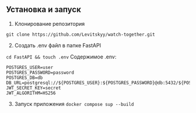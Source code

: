 <!--Установка-->
## Установка и запуск

1. Клонирование репозитория 

```git clone https://github.com/Levitskyy/watch-together.git```

2. Создать .env файл в папке FastAPI

```cd FastAPI && touch .env```
    Содержимое .env:
```
POSTGRES_USER=user
POSTGRES_PASSWORD=password
POSTGRES_DB=db
DB_URL=postgresql://${POSTGRES_USER}:${POSTGRES_PASSWORD}@db:5432/${POSTGRES_DB}
JWT_SECRET_KEY=secret
JWT_ALGORITHM=HS256
```

3. Запуск приложения
   ```docker compose sup --build```
